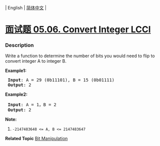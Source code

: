 | English | [简体中文](README.md) |

# [面试题 05.06. Convert Integer LCCI](https://leetcode-cn.com/problems/convert-integer-lcci)
 ### Description
<p>Write a function to determine the number of bits you would need to flip to convert integer A to integer B.</p>

<p><strong>Example1:</strong></p>

<pre>
<strong> Input</strong>: A = 29 (0b11101), B = 15 (0b01111)
<strong> Output</strong>: 2
</pre>

<p><strong>Example2:</strong></p>

<pre>
<strong> Input</strong>: A = 1，B = 2
<strong> Output</strong>: 2
</pre>

<p><strong>Note:</strong></p>

<ol>
	<li><code>-2147483648 &lt;= A, B &lt;= 2147483647</code></li>
</ol>

**Related Topic**  [Bit Manipulation](https://leetcode-cn.com/tag/bit-manipulation) 